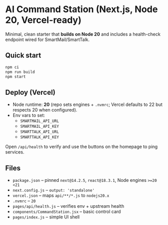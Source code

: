 # AI Command Station (Next.js, Node 20, Vercel-ready)

Minimal, clean starter that **builds on Node 20** and includes a health-check endpoint wired for SmartMail/SmartTalk.

## Quick start

```bash
npm ci
npm run build
npm start
```

## Deploy (Vercel)
- Node runtime: **20** (repo sets engines + `.nvmrc`; Vercel defaults to 22 but respects 20 when configured).
- Env vars to set:
  - `SMARTMAIL_API_URL`
  - `SMARTMAIL_API_KEY`
  - `SMARTTALK_API_URL`
  - `SMARTTALK_API_KEY`

Open `/api/health` to verify and use the buttons on the homepage to ping services.

## Files
- `package.json` – pinned `next@14.2.5`, `react@18.3.1`, Node engines `>=20 <21`
- `next.config.js` – `output: 'standalone'`
- `vercel.json` – maps `api/**/*.js` to `nodejs20.x`
- `.nvmrc` – `20`
- `pages/api/health.js` – verifies env + upstream health
- `components/CommandStation.jsx` – basic control card
- `pages/index.js` – simple UI shell
